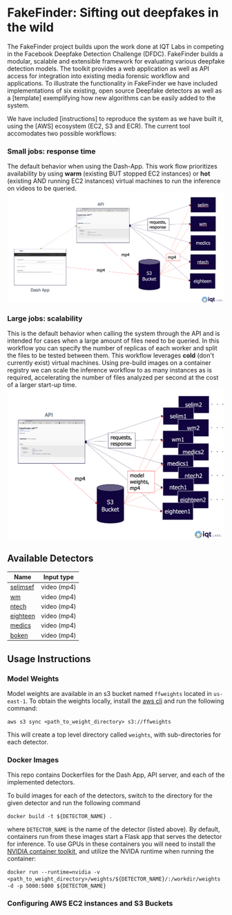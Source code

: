 # FakeFinder: Sifting out deepfakes in the wild
The FakeFinder project builds upon the work done at IQT Labs in competing in the Facebook Deepfake Detection Challenge (DFDC).  FakeFinder builds a modular, scalable and extensible framework for evaluating various deepfake detection models. The toolkit provides a web application as well as API access for integration into existing media forensic workflow and applications. To illustrate the functionality in FakeFinder we have included implementations of six existing, open source Deepfake detectors as well as a [template] exemplifying how new algorithms can be easily added to the system.  

We have included [instructions] to reproduce the system as we have built it, using the [AWS] ecosystem (EC2, S3 and ECR).  The current tool accomodates two possible workflows:
### Small jobs: response time
The default behavior when using the Dash-App.  This work flow prioritizes availability by using **warm** (existing BUT stopped EC2 instances) or **hot** (existing AND running EC2 instances) virtual machines to run the inference on videos to be queried. 
<img src="./images/small_jobs.png" alt="drawing" width="750"/>
### Large jobs: scalability
This is the default behavior when calling the system through the API and is intended for cases when a large amount of files need to be queried.  In this workflow you can specify the number of replicas of each worker and split the files to be tested between them.  This workflow leverages **cold** (don't currently exist) virtual machines.  Using pre-build images on a container registry we can scale the inference workflow to as many instances as is required, accelerating the number of files analyzed per second at the cost of a larger start-up time.
<img src="./images/batch_jobs.png" alt="drawing" width="575"/>

## Available Detectors

| Name      | Input type |
| ----------- | ----------- |
| [selimsef](https://github.com/IQTLabs/FakeFinder/tree/main/detectors/selimsef)      | video (mp4)       |
| [wm](https://github.com/IQTLabs/FakeFinder/tree/main/detectors/wm)   | video (mp4)        |
| [ntech](https://github.com/IQTLabs/FakeFinder/tree/main/detectors/ntech)   | video (mp4)        |
| [eighteen](https://github.com/IQTLabs/FakeFinder/tree/main/detectors/eighteen)   | video (mp4)        |
| [medics](https://github.com/IQTLabs/FakeFinder/tree/main/detectors/medics)   | video (mp4)        |
| [boken](https://github.com/IQTLabs/FakeFinder/tree/main/detectors/boken)   | video (mp4)        |

## Usage Instructions

### Model Weights

Model weights are available in an s3 bucket named `ffweights` located in `us-east-1`.  To obtain the weights locally, install the [aws cli](https://docs.aws.amazon.com/cli/latest/userguide/install-cliv2.html) and run the following command:

```
aws s3 sync <path_to_weight_directory> s3://ffweights
```
This will create a top level directory called `weights`, with sub-directories for each detector.
### Docker Images

This repo contains Dockerfiles for the Dash App, API server, and each of the implemented detectors.  

To build images for each of the detectors, switch to the directory for the given detector and run the following command
```
docker build -t ${DETECTOR_NAME} .
``` 
where `DETECTOR_NAME` is the name of the detector (listed above).  By default, containers run from these images start a Flask app that serves the detector for inference.  To use GPUs in these containers you will need to install the [NVIDIA container toolkit](https://docs.nvidia.com/datacenter/cloud-native/container-toolkit/install-guide.html#docker), and utilize the NVIDA runtime when running the container:

```
docker run --runtime=nvidia -v <path_to_weight_directory>/weights/${DETECTOR_NAME}/:/workdir/weights  -d -p 5000:5000 ${DETECTOR_NAME}
```
### Configuring AWS EC2 instances and S3 Buckets